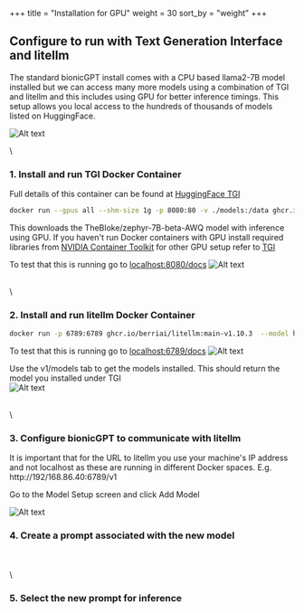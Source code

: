 +++
title = "Installation for GPU"
weight = 30
sort_by = "weight"
+++

## Configure to run with Text Generation Interface and litellm

The standard bionicGPT install comes with a CPU based llama2-7B model installed but we can access many more models using a combination of TGI and litellm and this includes using GPU for better inference timings. This setup allows you local access to the hundreds of thousands of models listed on HuggingFace. 

![Alt text](../arch.png "Architecture")

\

### 1. Install and run TGI Docker Container
Full details of this container can be found at [HuggingFace TGI](https://github.com/huggingface/text-generation-inference)


```sh
docker run --gpus all --shm-size 1g -p 8080:80 -v ./models:/data ghcr.io/huggingface/text-generation-inference:1.2 --model-id TheBloke/zephyr-7B-beta-AWQ --max-batch-prefill-tokens 2048 --quantize awq
```
This downloads the TheBloke/zephyr-7B-beta-AWQ model with inference using GPU. If you haven't run Docker containers with GPU install required libraries from  [NVIDIA Container Toolkit](https://docs.nvidia.com/datacenter/cloud-native/container-toolkit/latest/install-guide.html) for other GPU setup refer to [TGI](https://github.com/huggingface/text-generation-inference)



To test that this is running go to [localhost:8080/docs](http://localhost:8080/docs)
![Alt text](../TGI-web.png "TGI Web Interface")

\
\
### 2. Install and run litellm Docker Container

```sh
docker run -p 6789:6789 ghcr.io/berriai/litellm:main-v1.10.3  --model huggingface/TheBloke/zephyr-7B-beta-AWQ --api_base http://127.0.0.1:8080/generate_stream --host 0.0.0.0 --port 6789
```

To test that this is running go to [localhost:6789/docs](http://localhost:6789)
![Alt text](../litellm-web.png "litellm Web Interface")


Use the v1/models tab to get the models installed. This should return the model you installed under TGI
\
![Alt text](../model.png "model installed under TGI")
 

\
\
### 3. Configure bionicGPT to communicate with litellm

It is important that for the URL to litellm you use your machine's IP address and not localhost as these are running in different Docker spaces. E.g. http://192/168.86.40:6789/v1

Go to the Model Setup screen and click Add Model

![Alt text](../bionic-setup.png "bionicGPT to litellm setup")


### 4. Create a prompt associated with the new model

\
\
\
### 5. Select the new prompt for inference